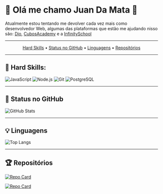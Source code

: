# 🚀 Olá me chamo Juan Da Mata 🤝

Atualmente estou tentando me devolver cada vez mais como desenvolvedor Web, algumas das plataformas que estão me ajudando nisso são: [Dio](https://www.dio.me/), [CubosAcademy](https://cubos.academy/) e a [InfinitySchool](https://infinityschool.com.br/)

---
<p align="center">
 <a href="#-hard-skills">Hard Skills</a> •
 <a href="#-status-no-github">Status no GitHub</a> •
 <a href="#-linguagens">Linguagens</a> • 
 <a href="#-repositórios">Repositórios</a>
</p>

---
## 📌 Hard Skills:

![JavaScript](https://img.shields.io/badge/JavaScript-FFFF00?style=for-the-badge&logo=javascript&logoColor=000000) ![Node.js](https://img.shields.io/badge/Node%20js-01DF01?style=for-the-badge&logo=nodedotjs&logoColor=000000) ![Git](https://img.shields.io/badge/GIT-FF0000?style=for-the-badge&logo=git&logoColor=white) ![PostgreSQL](https://img.shields.io/badge/PostgreSQL-0000FF?style=for-the-badge&logo=postgresql&logoColor=FFFFFF)

---
## 🎲 Status no GitHub
![GitHub Stats](https://github-readme-stats.vercel.app/api?username=JuanDaMata&theme=transparent&bg_color=000&border_color=30A3DC&show_icons=true&icon_color=30A3DC&title_color=E94D5F&text_color=FFF)

---
## 💡 Linguagens
![Top Langs](https://github-readme-stats-git-masterrstaa-rickstaa.vercel.app/api/top-langs/?username=JuanDaMata&bg_color=000&border_color=30A3DC&title_color=E94D5F&text_color=FFF)

---
## 🏆 Repositórios
[![Repo Card](https://github-readme-stats.vercel.app/api/pin/?username=JuanDaMata&repo=sistema-pdv-API&bg_color=000&border_color=30A3DC&show_icons=true&icon_color=30A3DC&title_color=E94D5F&text_color=FFF)](https://github.com/JuanDaMata/sistema-pdv-API)

[![Repo Card](https://github-readme-stats.vercel.app/api/pin/?username=JuanDaMata&repo=Sistema-dindin&bg_color=000&border_color=30A3DC&show_icons=true&icon_color=30A3DC&title_color=E94D5F&text_color=FFF)](https://github.com/JuanDaMata/Sistema-dindin)
